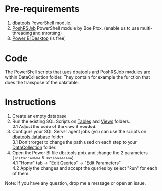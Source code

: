 # Pre-requirements
1. [dbatools](https://www.powershellgallery.com/packages/dbatools) PowerShell module.
2. [PoshRSJob](https://www.powershellgallery.com/packages/PoshRSJob) PowerShell module by Boe Prox. (enable us to use multi-threading and throttling)
3. [Power BI Desktop](https://www.microsoft.com/pt-pt/download/details.aspx?id=45331) (is free)

# Code
The PowerShell scripts that uses dbatools and PoshRSJob modules are within DataCollection folder.
They contain for example the function that does the transpose of the datatable.

# Instructions
1. Create an empty database  
2. Run the existing SQL Scripts on [Tables](./dbatools%20database/Tables) and [Views](./dbatools%20database/Views) folders.  
 2.1 Adjust the code of the view if needed.  
3. Configure your SQL Server agent jobs (you can use the scripts on [dbatools database](./dbatools%20database/AgentJobs) folder  
    3.1 Don't forget to change the path used on each step to your [DataCollection](./DataCollection) folder.  
4. Open the Power BI file dbatools.pbix and change the 2 parameters (`InstanceName` & `DatabaseName`)  
    4.1 "Home" tab -> "Edit Queries" -> "Edit Parameters"  
    4.2 Apply the changes and accept the queries by select "Run" for each of them.  


Note: If you have any question, drop me a message or open an issue.
